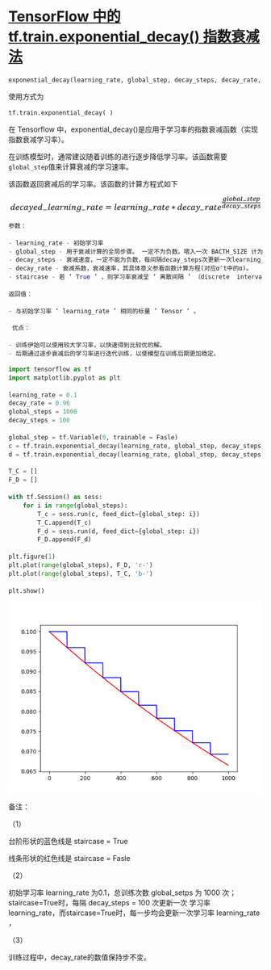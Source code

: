 # [TensorFlow 中的tf.train.exponential_decay() 指数衰减法](https://www.cnblogs.com/gengyi/p/9898960.html)

```python
exponential_decay(learning_rate, global_step, decay_steps, decay_rate, staircase=False, name=None)
```

使用方式为

```python
tf.train.exponential_decay( )
```

在 Tensorflow 中，exponential_decay()是应用于学习率的指数衰减函数（实现指数衰减学习率）。

在训练模型时，通常建议随着训练的进行逐步降低学习率。该函数需要`global_step`值来计算衰减的学习速率。

该函数返回衰减后的学习率。该函数的计算方程式如下

![img](Snipaste_2019-10-14_10-09-01.jpg)

 

```python
参数：

- learning_rate - 初始学习率
- global_step - 用于衰减计算的全局步骤。 一定不为负数。喂入一次 BACTH_SIZE 计为一次 global_step
- decay_steps - 衰减速度，一定不能为负数，每间隔decay_steps次更新一次learning_rate值
- decay_rate - 衰减系数，衰减速率，其具体意义参看函数计算方程(对应α^t中的α)。
- staircase - 若 ‘ True ’ ，则学习率衰减呈 ‘ 离散间隔 ’ （discrete  intervals），具体地讲，`global_step / decay_steps`是整数除法，衰减学习率（ the decayed  learning rate ）遵循阶梯函数；若为 ’ False ‘ ，则更新学习率的值是一个连续的过程，每步都会更新学习率。

返回值：

- 与初始学习率 ‘ learning_rate ’ 相同的标量 ’ Tensor ‘ 。

 优点：

- 训练伊始可以使用较大学习率，以快速得到比较优的解。
- 后期通过逐步衰减后的学习率进行迭代训练，以使模型在训练后期更加稳定。
```



```python
import tensorflow as tf
import matplotlib.pyplot as plt

learning_rate = 0.1
decay_rate = 0.96
global_steps = 1000
decay_steps = 100

global_step = tf.Variable(0, trainable = Fasle)
c = tf.train.exponential_decay(learning_rate, global_step, decay_steps, decay_rate, staircase=True)
d = tf.train.exponential_decay(learning_rate, global_step, decay_steps, decay_rate, staircase=False)

T_C = []
F_D = []

with tf.Session() as sess:
    for i in range(global_steps):
        T_c = sess.run(c, feed_dict={global_step: i})
        T_C.append(T_c)
        F_d = sess.run(d, feed_dict={global_step: i})
        F_D.append(F_d)

plt.figure(1)
plt.plot(range(global_steps), F_D, 'r-')
plt.plot(range(global_steps), T_C, 'b-')

plt.show()
```

![](Snipaste_2019-10-14_10-09-02.jpg)



备注：

（1）

台阶形状的蓝色线是 staircase = True

线条形状的红色线是 staircase = Fasle

（2）

初始学习率 learning_rate 为0.1，总训练次数 global_setps 为 1000  次；staircase=True时，每隔 decay_steps = 100 次更新一次 学习率  learning_rate，而staircase=True时，每一步均会更新一次学习率 learning_rate ，

（3）

训练过程中，decay_rate的数值保持步不变。